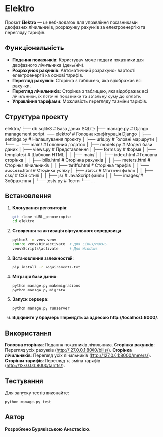 # Elektro

Проєкт **Elektro** — це веб-додаток для управління показниками двофазних лічильників, розрахунку рахунків за електроенергію та перегляду тарифів.

## Функціональність

- **Подання показників**: Користувач може подати показники для двофазного лічильника (день/ніч).
- **Розрахунок рахунків**: Автоматичний розрахунок вартості електроенергії на основі тарифів.
- **Перегляд рахунків**: Сторінка з таблицею, яка відображає всі рахунки.
- **Перегляд лічильників**: Сторінка з таблицею, яка відображає всі лічильники, їх поточні показники та загальну суму до сплати.
- **Управління тарифами**: Можливість перегляду та зміни тарифів.

## Структура проєкту
elektro/ ├── db.sqlite3 # База даних SQLite ├── manage.py # Django management script ├── elektro/ # Головна конфігурація Django │ ├── settings.py # Налаштування проєкту │ ├── urls.py # Головні маршрути │ └── ... ├── main/ # Головний додаток │ ├── models.py # Моделі бази даних │ ├── views.py # Представлення │ ├── forms.py # Форми │ ├── templates/ # Шаблони HTML │ │ ├── main/ │ │ ├── index.html # Головна сторінка │ │ ├── bills.html # Сторінка рахунків │ │ ├── meters.html # Сторінка лічильників │ │ ├── tariffs.html # Сторінка тарифів │ │ └── success.html # Сторінка успіху │ ├── static/ # Статичні файли │ │ ├── css/ # CSS стилі │ │ ├── js/ # JavaScript файли │ │ └── images/ # Зображення │ └── tests.py # Тести └── ...


## Встановлення

1. **Клонування репозиторія**:
   ```bash
   git clone <URL_репозиторія>
   cd elektro
   ```

2. **Створення та активація віртуального середовища**:
    ```bash
    python3 -m venv venv
    source venv/bin/activate  # Для Linux/MacOS
    venv\Scripts\activate     # Для Windows
    ```

3. **Встановлення залежностей**:
    ```bash
    pip install -r requirements.txt
    ```

4. **Міграція бази даних**:
    ```bash
    python manage.py makemigrations
    python manage.py migrate
    ```

5. **Запуск сервера**:
    ```bash
    python manage.py runserver
    ```

6. **Відкрийте у браузері: Перейдіть за адресою http://localhost:8000/**.

## Використання
**Головна сторінка**: Подання показників лічильника.
**Сторінка рахунків**: Перегляд усіх рахунків (http://127.0.0.1:8000/bills/).
**Сторінка лічильників**: Перегляд усіх лічильників (http://127.0.0.1:8000/meters/).
**Сторінка тарифів**: Перегляд та зміна тарифів (http://127.0.0.1:8000/tariffs/).

## Тестування
Для запуску тестів виконайте:
```bash
python manage.py test
```

## Автор
**Розроблено Буряківською Анастасією.**